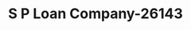 ---
f_zip-code: 55744
f_state-code: MN
title: S P Loan Company-26143
f_phone: 218-326-4140
f_city-only: Grand Rapids
f_address: 2101 S Highway 169 Grand Rapids
f_location-unique-id: '26143'
slug: s-p-loan-company-26143
updated-on: '2024-05-30T13:46:58.046Z'
created-on: '2024-05-30T13:36:59.803Z'
published-on: '2024-05-30T13:54:32.469Z'
f_city-state: cms/city/grand-rapids-mn.md
f_company: cms/company/s-p-loan-company.md
f_state: cms/state/minnesota.md
layout: '[payday-loan].html'
tags: payday-loan
---